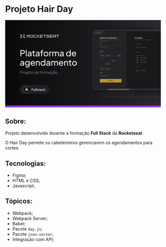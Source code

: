 # Projeto Hair Day

<p align="center">  
   <img src=".github/preview.png" alt="Preview do projeto"/> 
</p>

## Sobre:

Projeto desenvolvido durante a formação **Full Stack** da **Rocketseat**.

O Hair Day permite os cabeleireiros gerenciarem os agendamentos para cortes.

## Tecnologias:

- Figma;
- HTML e CSS;
- Javascript;

## Tópicos:

- Webpack;
- Webpack Server;
- Babel;
- Pacote `day.js`;
- Pacote `json-server`;
- Integração com API;
